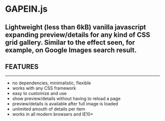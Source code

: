 # GAPEIN.js
Lightweight (less than 6kB) vanilla javascript expanding preview/details for any kind of CSS grid gallery.
Similar to the effect seen, for example, on Google Images search result.
-----------
## FEATURES
-----
- no dependencies, minimalistic, flexible
- works with any CSS framework
- easy to customize and use
- show preview/details without having to reload a page
- preview/details is available after full image is loaded
- unlimited amouth of details per item
- works in all modern browsers and IE10+
